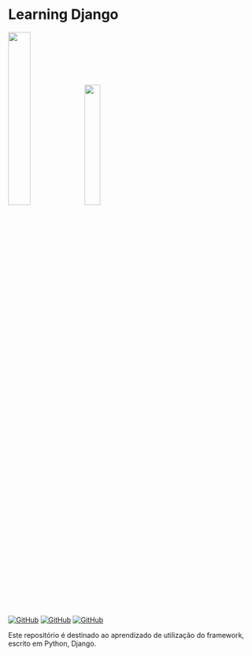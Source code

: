 # Learning Django
<img src="https://www.python.org/static/community_logos/python-logo-generic.svg" width="30%">
<img src="https://static.djangoproject.com/img/logos/django-logo-positive.svg" width="25%">

[![GitHub](https://img.shields.io/github/issues/JoseCarlosNF/Django.svg?style=flat-square)](https://github.com/JoseCarlosNF/Django/issues)
[![GitHub](https://img.shields.io/github/stars/JoseCarlosNF/Django.svg?style=flat-square)](https://github.com/JoseCarlosNF/Django/repository)
[![GitHub](https://img.shields.io/github/forks/JoseCarlosNF/Django.svg?style=flat-square)](https://github.com/JoseCarlosNF/Django)

Este repositório é destinado ao aprendizado de utilização do framework, escrito em Python, Django.

